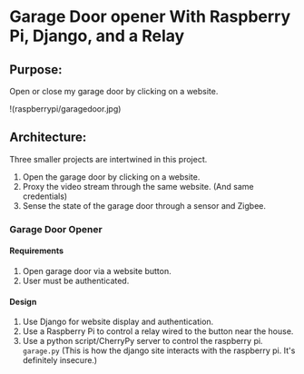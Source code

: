 
# **Garage Door opener With Raspberry Pi, Django, and a Relay**

## Purpose:
Open or close my garage door by clicking on a website.

!(raspberrypi/garagedoor.jpg)

## Architecture:
Three smaller projects are intertwined in this project.
1. Open the garage door by clicking on a website.
2. Proxy the video stream through the same website. (And same credentials)
3. Sense the state of the garage door through a sensor and Zigbee.

### Garage Door Opener
#### Requirements
1. Open garage door via a website button.
2. User must be authenticated.

#### Design
1. Use Django for website display and authentication.
2. Use a Raspberry Pi to control a relay wired to the button near the house.
3. Use a python script/CherryPy server to control the raspberry pi. `garage.py`
(This is how the django site interacts with the raspberry pi. It's definitely insecure.)


